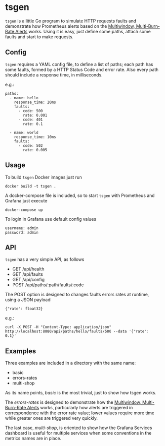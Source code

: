 # tsgen

`tsgen` is a little Go program to simulate HTTP requests faults and demonstrate how Prometheus alerts based on the [Multiwindow, Multi-Burn-Rate Alerts](https://sre.google/workbook/alerting-on-slos/) works.
Using it is easy, just define some paths, attach some faults and start to make requests.

## Config
`tsgen` requires a YAML config file, to define a list of paths; each path has some faults, formed by a HTTP Status Code and error rate.
Also every path should include a response time, in milliseconds.

e.g.:
```
paths:
  - name: hello
    response_time: 20ms
    faults:
      - code: 500
        rate: 0.001
      - code: 401
        rate: 0.1

  - name: world
    response_time: 10ms
    faults:
      - code: 502
        rate: 0.005
```

## Usage

To build `tsgen` Docker images just run

```
docker build -t tsgen .
```

A docker-compose file is included, so to start `tsgen` with Prometheus and Grafana just execute

```
docker-compose up
```

To login in Grafana use default config values
```
username: admin
password: admin
```

## API

`tsgen` has a very simple API, as follows

- GET /api/health
- GET /api/faults
- GET /api/config
- POST /api/paths/:path/faults/:code

The POST option is designed to changes faults errors rates at runtime, using a JSON payload

```
{"rate": float32}
```

e.g.:
```
curl -X POST -H "Content-Type: application/json" http://localhost:8080/api/paths/hello/faults/500 --data '{"rate": 0.1}'
```

## Examples
Three examples are included in a directory with the same name:
- basic
- errors-rates
- multi-shop

As its name points, *basic* is the most trivial, just to show how tsgen works.

The *errors-rates* is designed to demonstrate how the [Multiwindow, Multi-Burn-Rate Alerts](https://sre.google/workbook/alerting-on-slos/) works, particularly how alerts are triggered in correspondence with the error rate value; lower values require more time while greater ones are triggered very quickly.

The last case, *multi-shop*, is oriented to show how the Grafana Services dashboard is useful for multiple services when some conventions in the metrics names are in place.
